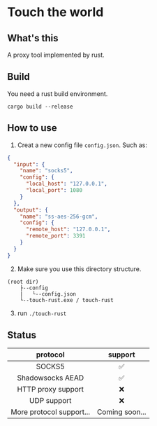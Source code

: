 # Touch the world
## What's this
A proxy tool implemented by rust.
## Build
You need a rust build environment.
```shell
cargo build --release
```
## How to use
 1. Creat a new config file `config.json`.
    Such as:
```json
{
  "input": {
    "name": "socks5",
    "config": {
      "local_host": "127.0.0.1",
      "local_port": 1080
    }
  },
  "output": {
    "name": "ss-aes-256-gcm",
    "config": {
      "remote_host": "127.0.0.1",
      "remote_port": 3391
    }
  }
}
```
 2. Make sure you use this directory structure.
```
(root dir)
    ├--config
    |   └--config.json
    └--touch-rust.exe / touch-rust
```
 3. run `./touch-rust`

## Status
|        protocol         |support|
|           :---:         | :---: |
|          SOCKS5         |   ✅  |
|    Shadowsocks AEAD     |   ✅  |
|   HTTP proxy support    |   ❌  |
|       UDP support       |   ❌  |
| More protocol support...|Coming soon...|

